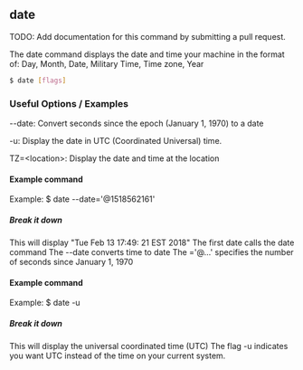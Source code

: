 ---
---

date
-------
TODO: Add documentation for this command by submitting a pull request.
<!-- one line explanation would go here -->
The date command displays the date and time your machine in the format of:
Day, Month, Date, Military Time, Time zone, Year
<!-- minimal example -->
~~~ bash
$ date [flags]
~~~

<!--more-->

### Useful Options / Examples
--date: Convert seconds since the epoch (January 1, 1970) to a date


-u: Display the date in UTC (Coordinated Universal) time.

TZ=\<location\>: Display the date and time at the location


#### Example command
Example: 
$ date --date='@1518562161'
 
##### Break it down
This will display "Tue Feb 13 17:49: 21 EST 2018"
The first date calls the date command
The --date converts time to date
The ='@...' specifies the number of seconds since January 1, 1970

#### Example command
Example:
$ date -u

##### Break it down
This will display the universal coordinated time (UTC)
The flag -u indicates you want UTC instead of the time on your current system.

